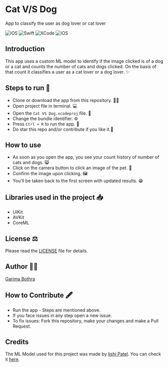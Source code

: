 # Cat V/S Dog #

App to classify the user as dog lover or cat lover

<p>
<img alt="iOS" src="https://img.shields.io/badge/platform-iOS-blue">
<img alt="Swift" src="https://img.shields.io/badge/Swift-5-brightgreen">
<img alt="XCode" src="https://img.shields.io/badge/XCode-11-blueviolet">
<img alt="iOS" src="https://img.shields.io/badge/iOS-13-orange">
</p>

## Introduction ##

 This app uses a custom ML model to identify if the image clicked is of a dog or a cat and counts the number of cats and dogs clicked. On the basis of that count it classifies a user as a cat lover or a dog lover. ✨

 ## Steps to run 📲 ##
 * Clone or download the app from this repository. 👩‍💻
 * Open project file in terminal. 💻
 * Open the `Cat VS Dog.xcodeproj` file. 💾
 * Change the bundle identifier. ⚙️
 * Press `Ctrl + R` to run the app. 📲
 * Do star this repo and/or contribute if you like it.🙂
 
 ## How to use  ##
 * As soon as you open the app, you see your count history of number of cats and dogs. 😸
 * Click on the camera button to click an image of the pet. 📸
 * Confirm the image upon clicking. 🖼
 * You'll be taken back to the first screen with updated results. 😁
 
 ## Libraries used in the project 📥 ##
 * UIKit
 * AVKit
 * CoreML
 
 ## License ⚖️ ##
 Please read the [LICENSE](../master/LICENSE) file for details.
 
 ## Author 👩‍💻 ##
 [Garima Bothra](https://github.com/garima94921)
 
  ## How to Contribute 🖋 ##
 * Run the app - Steps are mentioned above.
 * If you face issues in any step open a new issue.
 * To fix issues: Fork this repository, make your changes and make a Pull Request.
 
 ## Credits ##

 The ML Model used for this project was made by [Iishi Patel](https://github.com/iishipatel). You can check it [here](https://github.com/iishipatel/Cats-Dogs-Classifier).
